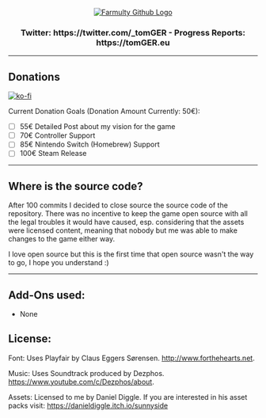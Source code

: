 <p align="center">
    <a href="https://github.com/Farmulty/Farmulty/releases">
        <img src="https://user-images.githubusercontent.com/25822956/120121124-0a80ad80-c1a2-11eb-87a3-444ac48de468.png" alt="Farmulty Github Logo" />
    </a>
</p>

<h3>
 <p align="center">
 Twitter: https://twitter.com/_tomGER - Progress Reports: https://tomGER.eu
 </p>
</h3>

---

## Donations

[![ko-fi](https://ko-fi.com/img/githubbutton_sm.svg)](https://ko-fi.com/G2G418XJS)

Current Donation Goals (Donation Amount Currently: 50€):
- [ ] 55€ Detailed Post about my vision for the game 
- [ ] 70€ Controller Support
- [ ] 85€ Nintendo Switch (Homebrew) Support
- [ ] 100€ Steam Release

---

## Where is the source code?

After 100 commits I decided to close source the source code of the repository. There was no incentive to keep the game open source with all the legal troubles it would have caused, esp. considering that the assets were licensed content, meaning that nobody but me was able to make changes to the game either way.

I love open source but this is the first time that open source wasn't the way to go, I hope you understand :)

---

## Add-Ons used:

- None

## License:

Font: Uses Playfair by Claus Eggers Sørensen. http://www.forthehearts.net.

Music: Uses Soundtrack produced by Dezphos. https://www.youtube.com/c/Dezphos/about.

Assets: Licensed to me by Daniel Diggle. If you are interested in his asset packs visit: https://danieldiggle.itch.io/sunnyside
